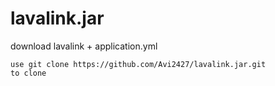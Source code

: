 # lavalink.jar
download lavalink + application.yml

```
use git clone https://github.com/Avi2427/lavalink.jar.git
to clone
